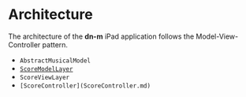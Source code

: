# Architecture

The architecture of the **dn-m** iPad application follows the Model-View-Controller pattern.
 
- `AbstractMusicalModel` 
- [`ScoreModelLayer`](ScoreModelLayer.md)
- `ScoreViewLayer`
- `[ScoreController](ScoreController.md)`

